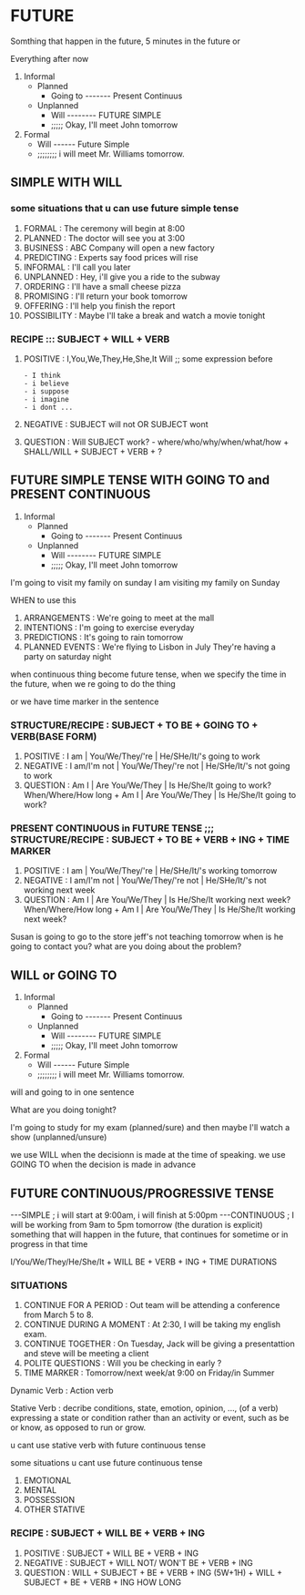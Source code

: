 # FUTURE

Somthing that happen in the future, 5 minutes in the future or

Everything after now

1. Informal
   - Planned
     - Going to ------- Present Continuus
   - Unplanned
     - Will -------- FUTURE SIMPLE
     - ;;;;; Okay, I'll meet John tomorrow
1. Formal
   - Will ------ Future Simple
   - ;;;;;;;; i will meet Mr. Williams tomorrow.

## SIMPLE WITH WILL

### some situations that u can use future simple tense

1. FORMAL : The ceremony will begin at 8:00
2. PLANNED : The doctor will see you at 3:00
3. BUSINESS : ABC Company will open a new factory
4. PREDICTING : Experts say food prices will rise
5. INFORMAL : I'll call you later
6. UNPLANNED : Hey, i'll give you a ride to the subway
7. ORDERING : I'll have a small cheese pizza
8. PROMISING : I'll return your book tomorrow
9. OFFERING : I'll help you finish the report
10. POSSIBILITY : Maybe I'll take a break and watch a movie tonight

### RECIPE ::: SUBJECT + WILL + VERB

1.  POSITIVE : I,You,We,They,He,She,It Will
    ;; some expression before

        - I think
        - i believe
        - i suppose
        - i imagine
        - i dont ...

2.  NEGATIVE : SUBJECT will not OR SUBJECT wont
3.  QUESTION : Will SUBJECT work? - where/who/why/when/what/how + SHALL/WILL + SUBJECT + VERB + ?

## FUTURE SIMPLE TENSE WITH GOING TO and PRESENT CONTINUOUS

1. Informal
   - Planned
     - Going to ------- Present Continuus
   - Unplanned
     - Will -------- FUTURE SIMPLE
     - ;;;;; Okay, I'll meet John tomorrow

I'm going to visit my family on sunday
I am visiting my family on Sunday

WHEN to use this

1. ARRANGEMENTS : We're going to meet at the mall
2. INTENTIONS : I'm going to exercise everyday
3. PREDICTIONS : It's going to rain tomorrow
4. PLANNED EVENTS : We're flying to Lisbon in July
   They're having a party on saturday night

when continuous thing become future tense, when we specify the time in the future, when we re going to do the thing

or we have time marker in the sentence

### STRUCTURE/RECIPE : SUBJECT + TO BE + GOING TO + VERB(BASE FORM)

1. POSITIVE : I am | You/We/They/'re | He/SHe/It/'s going to work
2. NEGATIVE : I am/I'm not | You/We/They/'re not | He/SHe/It/'s not going to work
3. QUESTION : Am I | Are You/We/They | Is He/She/It going to work?
   When/Where/How long + Am I | Are You/We/They | Is He/She/It going to work?

### PRESENT CONTINUOUS in FUTURE TENSE ;;; STRUCTURE/RECIPE : SUBJECT + TO BE + VERB + ING + TIME MARKER

1. POSITIVE : I am | You/We/They/'re | He/SHe/It/'s working tomorrow
2. NEGATIVE : I am/I'm not | You/We/They/'re not | He/SHe/It/'s not working next week
3. QUESTION : Am I | Are You/We/They | Is He/She/It working next week?
   When/Where/How long + Am I | Are You/We/They | Is He/She/It working next week?

Susan is going to go to the store
jeff's not teaching tomorrow
when is he going to contact you?
what are you doing about the problem?

## WILL or GOING TO

1. Informal
   - Planned
     - Going to ------- Present Continuus
   - Unplanned
     - Will -------- FUTURE SIMPLE
     - ;;;;; Okay, I'll meet John tomorrow
1. Formal
   - Will ------ Future Simple
   - ;;;;;;;; i will meet Mr. Williams tomorrow.

will and going to in one sentence

What are you doing tonight?

I'm going to study for my exam (planned/sure) and then maybe I'll watch a show (unplanned/unsure)

we use WILL when the decisionn is made at the time of speaking. we use GOING TO when the decision is made in advance

## FUTURE CONTINUOUS/PROGRESSIVE TENSE

---SIMPLE ; i will start at 9:00am, i will finish at 5:00pm
---CONTINUOUS ; I will be working from 9am to 5pm tomorrow (the duration is explicit)
something that will happen in the future, that continues for sometime or in progress in that time

I/You/We/They/He/She/It + WILL BE + VERB + ING + TIME DURATIONS

### SITUATIONS

1. CONTINUE FOR A PERIOD : Out team will be attending a conference from March 5 to 8.
2. CONTINUE DURING A MOMENT : At 2:30, I will be taking my english exam.
3. CONTINUE TOGETHER : On Tuesday, Jack will be giving a presentattion and steve will be meeting a client
4. POLITE QUESTIONS : Will you be checking in early ?
5. TIME MARKER : Tomorrow/next week/at 9:00 on Friday/in Summer

Dynamic Verb : Action verb

Stative Verb : decribe conditions, state, emotion, opinion, ..., (of a verb) expressing a state or condition rather than an activity or event, such as be or know, as opposed to run or grow.

u cant use stative verb with future continuous tense

some situations u cant use future continuous tense

1. EMOTIONAL
2. MENTAL
3. POSSESSION
4. OTHER STATIVE

### RECIPE : SUBJECT + WILL BE + VERB + ING

1. POSITIVE : SUBJECT + WILL BE + VERB + ING
2. NEGATIVE : SUBJECT + WILL NOT/ WON'T BE + VERB + ING
3. QUESTION : WILL + SUBJECT + BE + VERB + ING
   (5W+1H) + WILL + SUBJECT + BE + VERB + ING
   HOW LONG
